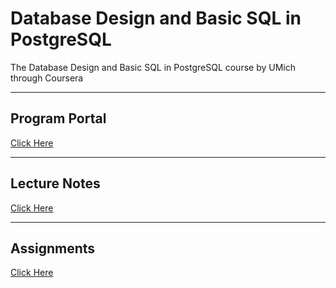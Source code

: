 # Database Design and Basic SQL in PostgreSQL

The Database Design and Basic SQL in PostgreSQL course by UMich through Coursera

---

## Program Portal

[Click Here](https://www.coursera.org/learn/database-design-postgresql?specialization=postgresql-for-everybody)

---

## Lecture Notes

[Click Here](lecture-notes/README.md)

---

## Assignments

[Click Here](assignments/README.md)


